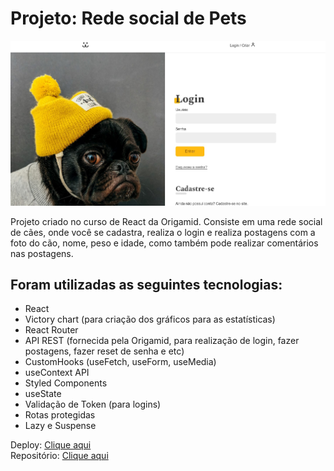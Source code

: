 # Projeto: Rede social de Pets

<img src="./src/assets/print.jpg" />

Projeto criado no curso de React da Origamid. Consiste em uma rede social de cães, onde você se cadastra, realiza o login e realiza postagens com a foto do cão, nome, peso e idade, como também pode realizar comentários nas postagens.

## Foram utilizadas as seguintes tecnologias:

- React
- Victory chart (para criação dos gráficos para as estatísticas)
- React Router
- API REST (fornecida pela Origamid, para realização de login, fazer postagens, fazer reset de senha e etc)
- CustomHooks (useFetch, useForm, useMedia)
- useContext API
- Styled Components
- useState
- Validação de Token (para logins)
- Rotas protegidas
- Lazy e Suspense

Deploy: <a href="">Clique aqui</a><br />
Repositório: <a href="">Clique aqui</a>
